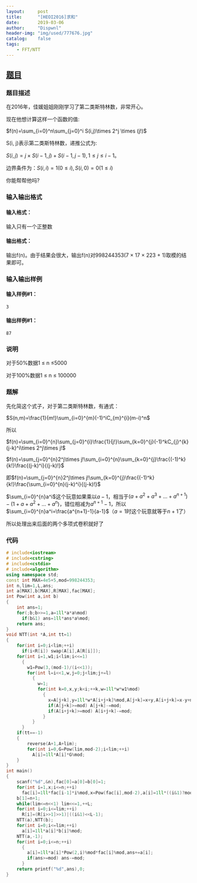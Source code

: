 ```yaml
---
layout:		post
title:		"[HEOI2016]求和"
date:		2019-03-06
author:		"Dispwnl"
header-img:	"img/used/777676.jpg"
catalog:	false
tags:
    - FFT/NTT
---
```


## [题目](https://www.luogu.org/problemnew/show/P4091)

### 题目描述

在2016年，佳媛姐姐刚刚学习了第二类斯特林数，非常开心。

现在他想计算这样一个函数的值:

$f(n)=\sum_{i=0}^n\sum_{j=0}^i S(i,j)\times 2^j \times (j!)$

S(i, j)表示第二类斯特林数，递推公式为:

$S(i, j) = j \times S(i - 1, j) + S(i - 1, j - 1), 1 \le j \le i - 1$。

边界条件为：$S(i, i) = 1(0 \le i), S(i, 0) = 0(1 \le i)$

你能帮帮他吗?

### 输入输出格式

#### 输入格式：

输入只有一个正整数

#### 输出格式：

输出f(n)。由于结果会很大，输出f(n)对998244353(7 × 17 × 223 + 1)取模的结果即可。

### 输入输出样例

#### 输入样例#1：

```plain
3
```

#### 输出样例#1：

```plain
87
```

### 说明

对于50%数据1 ≤ n ≤5000

对于100%数据1 ≤ n ≤ 100000

### 题解
先化简这个式子，对于第二类斯特林数，有通式：

$S(n,m)=\frac{1}{m!}\sum_{i=0}^{m}(-1)^iC_{m}^{i}(m-i)^n​$

所以

$f(n)=\sum_{i=0}^{n}\sum_{j=0}^{i}\frac{1}{j!}\sum_{k=0}^{j}(-1)^kC_{j}^{k}(j-k)^i\times 2^j\times j!​$

$f(n)=\sum_{j=0}^{n}2^j\times j!\sum_{i=0}^{n}\sum_{k=0}^{j}\frac{(-1)^k}{k!}\frac{(j-k)^i}{(j-k)!}​$

即$f(n)=\sum_{j=0}^{n}2^j\times j!\sum_{k=0}^{j}\frac{(-1)^k}{k!}\frac{\sum_{i=0}^{n}(j-k)^i}{(j-k)!}$

$\sum_{i=0}^{n}a^i$这个玩意如果乘以$a-1$，相当于$(a+a^2+a^3+…+a^{n+1})-(1+a+a^2+…+a^n)$，错位相减为$a^{n+1}-1$，所以$\sum_{i=0}^{n}a^i=\frac{a^{n+1}-1}{a-1}$（$a=1$时这个玩意就等于$n+1$了）

所以处理出来后面的两个多项式卷积就好了

### 代码

```c++
# include<iostream>
# include<cstring>
# include<cstdio>
# include<algorithm>
using namespace std;
const int MAX=4e5+5,mod=998244353;
int n,lim=1,L,ans;
int a[MAX],b[MAX],R[MAX],fac[MAX];
int Pow(int a,int b)
{
	int ans=1;
	for(;b;b>>=1,a=1ll*a*a%mod)
	  if(b&1) ans=1ll*ans*a%mod;
	return ans;
}
void NTT(int *A,int tt=1)
{
	for(int i=0;i<lim;++i)
	  if(i<R[i]) swap(A[i],A[R[i]]);
	for(int i=1,w1;i<lim;i<<=1)
	  {
	  	w1=Pow(3,(mod-1)/(i<<1));
	  	for(int l=i<<1,w,j=0;j<lim;j+=l)
	  	  {
	  	  	w=1;
	  	  	for(int k=0,x,y;k<i;++k,w=1ll*w*w1%mod)
	  	  	  {
	  	  	  	x=A[j+k],y=1ll*w*A[i+j+k]%mod,A[j+k]=x+y,A[i+j+k]=x-y+mod;
	  	  	  	if(A[j+k]>=mod) A[j+k]-=mod;
	  	  	  	if(A[i+j+k]>=mod) A[i+j+k]-=mod;
			  }
		  }
	  }
	if(tt==-1)
	{
		reverse(A+1,A+lim);
		for(int i=0,G=Pow(lim,mod-2);i<lim;++i)
		  A[i]=1ll*A[i]*G%mod;
	}
}
int main()
{
	scanf("%d",&n),fac[0]=a[0]=b[0]=1;
	for(int i=1,x;i<=n;++i)
	  fac[i]=1ll*fac[i-1]*i%mod,x=Pow(fac[i],mod-2),a[i]=1ll*((i&1)?mod-1:1)*x%mod,b[i]=1ll*(Pow(i,n+1)-1+mod)%mod*Pow(i-1,mod-2)%mod*x%mod;
	b[1]=n+1;
	while(lim<=n<<1) lim<<=1,++L;
	for(int i=0;i<=lim;++i)
	  R[i]=(R[i>>1]>>1)|((i&1)<<L-1);
	NTT(a),NTT(b);
	for(int i=0;i<=lim;++i)
	  a[i]=1ll*a[i]*b[i]%mod;
	NTT(a,-1);
	for(int i=0;i<=n;++i)
	  {
	  	a[i]=1ll*a[i]*Pow(2,i)%mod*fac[i]%mod,ans+=a[i];
	  	if(ans>=mod) ans-=mod;
	  }
	return printf("%d",ans),0;
}
```

